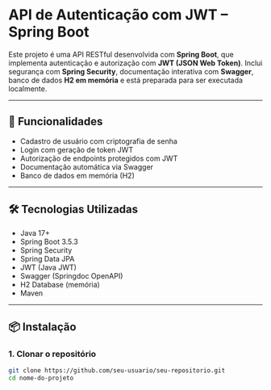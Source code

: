 # API de Autenticação com JWT – Spring Boot

Este projeto é uma API RESTful desenvolvida com **Spring Boot**, que implementa autenticação e autorização com **JWT (JSON Web Token)**. Inclui segurança com **Spring Security**, documentação interativa com **Swagger**, banco de dados **H2 em memória** e está preparada para ser executada localmente.

---

## 🔐 Funcionalidades

- Cadastro de usuário com criptografia de senha
- Login com geração de token JWT
- Autorização de endpoints protegidos com JWT
- Documentação automática via Swagger
- Banco de dados em memória (H2)

---

## 🛠️ Tecnologias Utilizadas

- Java 17+
- Spring Boot 3.5.3
- Spring Security
- Spring Data JPA
- JWT (Java JWT)
- Swagger (Springdoc OpenAPI)
- H2 Database (memória)
- Maven

---

## 📦 Instalação

### 1. Clonar o repositório

```bash
git clone https://github.com/seu-usuario/seu-repositorio.git
cd nome-do-projeto
